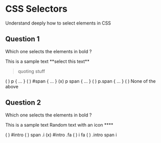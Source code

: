 # CSS Selectors

Understand deeply how to select elements in CSS

## Question 1

Which one selects the elements in bold ?

<p>
  This is a sample text
  <span>**select this text**</span>
</p>

> quoting stuff

( ) p { ... }
( ) #span { ... }
(x) p span { ... }
( ) p.span { ... }
( ) None of the above


## Question 2

Which one selects the elements in bold ?

<div id="intro">
  This is a sample text
  <span>Random text with an icon **<i class="fa fa-heart"></i>**</span>
</div>

( ) #intro
( ) span .i
(x) #intro .fa
( ) i fa
( ) .intro span i


